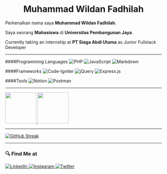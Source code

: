 <h1 align="center">Muhammad Wildan Fadhilah</h1>

Perkenalkan nama saya **Muhammad Wildan Fadhilah**.

Saya seorang **Mahasiswa** di **Universitas Pembangunan Jaya**.

Currently taking an internship at **PT Siaga Abdi Utama** as Junior Fullstack Developer

---

####Programming Languages
![PHP](https://img.shields.io/badge/php-%23777BB4.svg?style=for-the-badge&logo=php&logoColor=white)
![JavaScript](https://img.shields.io/badge/javascript-%23323330.svg?style=for-the-badge&logo=javascript&logoColor=%23F7DF1E)
![Markdown](https://img.shields.io/badge/markdown-%23000000.svg?style=for-the-badge&logo=markdown&logoColor=white)

####Frameworks
![Code-Igniter](https://img.shields.io/badge/CodeIgniter-%23EF4223.svg?style=for-the-badge&logo=codeIgniter&logoColor=white)
![jQuery](https://img.shields.io/badge/jquery-%230769AD.svg?style=for-the-badge&logo=jquery&logoColor=white)
![Express.js](https://img.shields.io/badge/express.js-%23404d59.svg?style=for-the-badge&logo=express&logoColor=%2361DAFB)

####Tools
![Notion](https://img.shields.io/badge/Notion-%23000000.svg?style=for-the-badge&logo=notion&logoColor=white)
![Postman](https://img.shields.io/badge/Postman-FF6C37?style=for-the-badge&logo=postman&logoColor=white)



---

<p align="left">
<a href="https://github.com/gilangadhan">
<img height="100em" src="https://github-readme-stats-eight-theta.vercel.app/api/top-langs/?username=wildanfdh&layout=compact&langs_count=8&theme=buefy"/>
<img height="100em" src="https://github-readme-stats-eight-theta.vercel.app/api?username=wildanfdh&show_icons=true&theme=buefy&include_all_commits=true&count_private=true"/>
</a>
</p>

---

[![GitHub Streak](https://github-readme-streak-stats.herokuapp.com?user=wildanfdh&theme=noctis-minimus&border_radius=10)](https://git.io/streak-stats)

---

### 🔍 Find Me at 
<p> 
  <a href="https://www.linkedin.com/in/muhammad-wildan-fadhilah/" target="_blank">
    <img alt="LinkedIn" src="https://img.shields.io/badge/linkedin-%230077B5.svg?&style=for-the-badge&logo=linkedin&logoColor=white" />
  </a> 
  <a href="https://www.instagram.com/wildanfhd/" target="_blank">
    <img alt="Instagram" src="https://img.shields.io/badge/instagram-%23E4405F.svg?&style=for-the-badge&logo=instagram&logoColor=white" />
  </a> 
  <a href="https://www.instagram.com/wildanfhd/" target="_blank">
    <img alt="Twitter" src="https://img.shields.io/badge/twitter-%23E4405F.svg?&style=for-the-badge&logo=instagram&logoColor=white" />
  </a>
</p>
